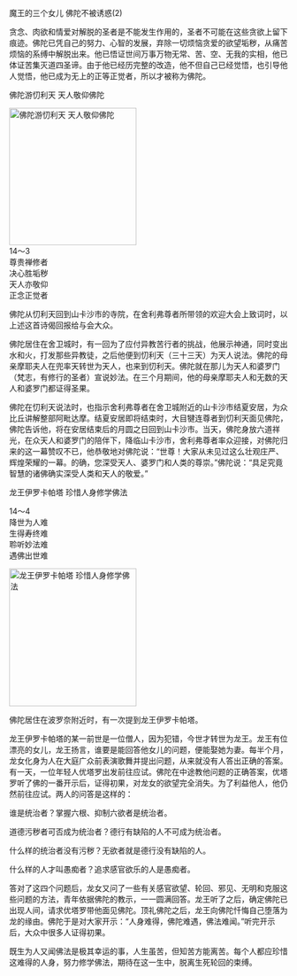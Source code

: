 魔王的三个女儿 佛陀不被诱惑(2)

贪念、肉欲和情爱对解脱的圣者是不能发生作用的，圣者不可能在这些贪欲上留下痕迹。佛陀已凭自己的努力、心智的发展，弃除一切烦恼贪爱的欲望垢秽，从痛苦烦恼的系缚中解脱出来。他已悟证世间万事万物无常、苦、空、无我的实相，他已体证苦集灭道四圣谛。由于他已经历完整的改造，他不但自己已经觉悟，也引导他人觉悟，他已成为无上的正等正觉者，所以才被称为佛陀。

佛陀游忉利天 天人敬仰佛陀


<div class="e2">
<img src="images/fjj-59-1.jpg" width="230" height="248" alt="佛陀游忉利天 天人敬仰佛陀"/>
<div>
14～3<br>
 尊贵禅修者<br>
 决心胜垢秽<br>
 天人亦敬仰<br>
 正念正觉者
</div>
</div>

佛陀从忉利天回到山卡沙市的寺院，在舍利弗尊者所带领的欢迎大会上致词时，以上述这首诗偈回报给与会大众。

佛陀居住在舍卫城时，有一回为了应付异教苦行者的挑战，他展示神通，同时变出水和火，打发那些异教徒，之后他便到忉利天（三十三天）为天人说法。佛陀的母亲摩耶夫人在兜率天转世为天人，也来到忉利天。佛陀就在那儿为天人和婆罗门（梵志，有修行的圣者）宣说妙法。在三个月期间，他的母亲摩耶夫人和无数的天人和婆罗门都证得圣果。

佛陀在忉利天说法时，也指示舍利弗尊者在舍卫城附近的山卡沙市结夏安居，为众比丘讲解整部阿毗达摩。结夏安居即将结束时，大目犍连尊者到忉利天面见佛陀，佛陀告诉他，将在安居结束后的月圆之日回到山卡沙市。当天，佛陀身放六道祥光，在众天人和婆罗门的陪伴下，降临山卡沙市，舍利弗尊者率众迎接，对佛陀归来的这一幕赞叹不已，他恭敬地对佛陀说：“世尊！大家从未见过这么壮观庄严、辉煌荣耀的一幕。的确，您深受天人、婆罗门和人类的尊崇。”佛陀说：“具足究竟智慧的诸佛确实深受人类和天人的敬爱。”

龙王伊罗卡帕塔 珍惜人身修学佛法


<div class="e2">
<div>
 <p class="p13-5">14～4<br>
 降世为人难<br>
 生得寿终难<br>
 聆听妙法难<br>
 遇佛出世难</p> 
</div>
<img src="images/fjj-59-2.jpg" width="230" height="249" alt="龙王伊罗卡帕塔 珍惜人身修学佛法"/>
</div>

佛陀居住在波罗奈附近时，有一次提到龙王伊罗卡帕塔。

龙王伊罗卡帕塔的某一前世是一位僧人，因为犯错，今世才转世为龙王。龙王有位漂亮的女儿，龙王扬言，谁要是能回答他女儿的问题，便能娶她为妻。每半个月，龙女化身为人在大庭广众前表演歌舞并提出问题，从来就没有人答出正确的答案。有一天，一位年轻人优塔罗出发前往应试。佛陀在中途教他问题的正确答案，优塔罗听了佛的一番开示后，证得初果，对龙女的欲望完全消失。为了利益他人，他仍然前往应试。两人的问答是这样的：

谁是统治者？掌握六根、抑制六欲者是统治者。

道德污秽者可否成为统治者？德行有缺陷的人不可成为统治者。

什么样的统治者没有污秽？无欲者就是德行没有缺陷的人。

什么样的人才叫愚痴者？追求感官欲乐的人是愚痴者。

答对了这四个问题后，龙女又问了一些有关感官欲望、轮回、邪见、无明和克服这些问题的方法，青年依据佛陀的教示，一一圆满回答。龙王听了之后，确定佛陀已出现人间，请求优塔罗带他面见佛陀。顶礼佛陀之后，龙王向佛陀忏悔自己堕落为龙的缘由。佛陀于是对大家开示：“人身难得，佛陀难遇，佛法难闻。”听完开示后，大众中很多人证得初果。

既生为人又闻佛法是极其幸运的事，人生虽苦，但知苦方能离苦。每个人都应珍惜这难得的人身，努力修学佛法，期待在这一生中，脱离生死轮回的束缚。
